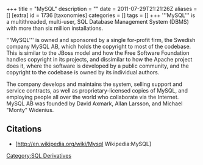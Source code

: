 +++
title = "MySQL"
description = ""
date = 2011-07-29T21:21:26Z
aliases = []
[extra]
id = 1736
[taxonomies]
categories = []
tags = []
+++
'''MySQL''' is a multithreaded, multi-user, SQL Database Management System (DBMS) with more than six million installations.

'''MySQL''' is owned and sponsored by a single for-profit firm, the Swedish company MySQL AB, which holds the copyright to most of the codebase. This is similar to the JBoss model and how the Free Software Foundation handles copyright in its projects, and dissimilar to how the Apache project does it, where the software is developed by a public community, and the copyright to the codebase is owned by its individual authors.

The company develops and maintains the system, selling support and service contracts, as well as proprietary-licensed copies of MySQL, and employing people all over the world who collaborate via the Internet. MySQL AB was founded by David Axmark, Allan Larsson, and Michael "Monty" Widenius.

## Citations
* [http://en.wikipedia.org/wiki/Mysql Wikipedia:MySQL]

[Category:SQL Derivatives](https://rosettacode.org/wiki/Category:SQL_Derivatives)
